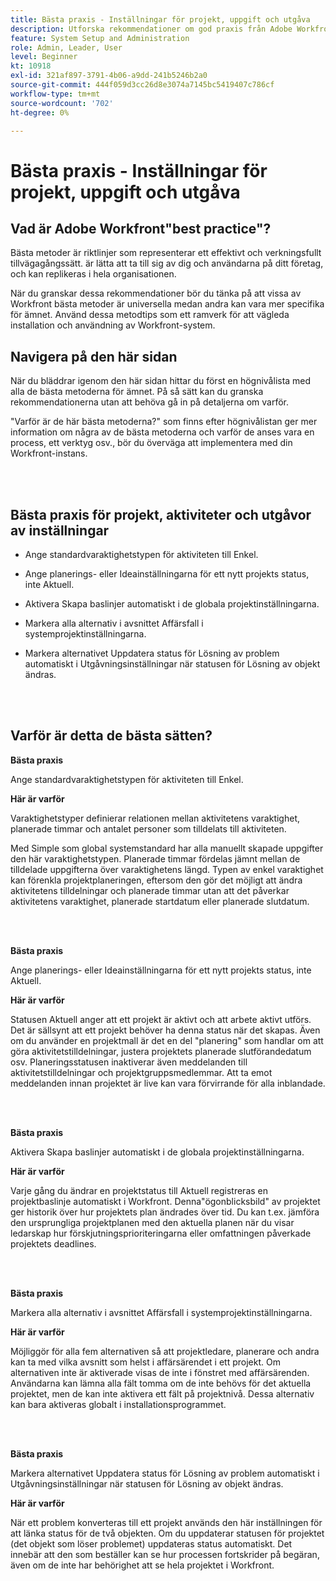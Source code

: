```yaml
---
title: Bästa praxis - Inställningar för projekt, uppgift och utgåva
description: Utforska rekommendationer om god praxis från Adobe Workfront experter om hur du konfigurerar, hanterar och använder Workfront projekt, uppgifter och probleminställningar.
feature: System Setup and Administration
role: Admin, Leader, User
level: Beginner
kt: 10918
exl-id: 321af897-3791-4b06-a9dd-241b5246b2a0
source-git-commit: 444f059d3cc26d8e3074a7145bc5419407c786cf
workflow-type: tm+mt
source-wordcount: '702'
ht-degree: 0%

---
```


# Bästa praxis - Inställningar för projekt, uppgift och utgåva

## Vad är Adobe Workfront&quot;best practice&quot;?

Bästa metoder är riktlinjer som representerar ett effektivt och verkningsfullt tillvägagångssätt. är lätta att ta till sig av dig och användarna på ditt företag, och kan replikeras i hela organisationen.

När du granskar dessa rekommendationer bör du tänka på att vissa av Workfront bästa metoder är universella medan andra kan vara mer specifika för ämnet. Använd dessa metodtips som ett ramverk för att vägleda installation och användning av Workfront-system.

## Navigera på den här sidan

När du bläddrar igenom den här sidan hittar du först en högnivålista med alla de bästa metoderna för ämnet. På så sätt kan du granska rekommendationerna utan att behöva gå in på detaljerna om varför.

&quot;Varför är de här bästa metoderna?&quot; som finns efter högnivålistan ger mer information om några av de bästa metoderna och varför de anses vara en process, ett verktyg osv., bör du överväga att implementera med din Workfront-instans.

</br>
</br>

## Bästa praxis för projekt, aktiviteter och utgåvor av inställningar

* Ange standardvaraktighetstypen för aktiviteten till Enkel.

* Ange planerings- eller Ideainställningarna för ett nytt projekts status, inte Aktuell.

* Aktivera Skapa baslinjer automatiskt i de globala projektinställningarna.

* Markera alla alternativ i avsnittet Affärsfall i systemprojektinställningarna.

* Markera alternativet Uppdatera status för Lösning av problem automatiskt i Utgåvningsinställningar när statusen för Lösning av objekt ändras.

</br>
</br>


## Varför är detta de bästa sätten?

**Bästa praxis**

Ange standardvaraktighetstypen för aktiviteten till Enkel.

**Här är varför**

Varaktighetstyper definierar relationen mellan aktivitetens varaktighet, planerade timmar och antalet personer som tilldelats till aktiviteten.

Med Simple som global systemstandard har alla manuellt skapade uppgifter den här varaktighetstypen. Planerade timmar fördelas jämnt mellan de tilldelade uppgifterna över varaktighetens längd. Typen av enkel varaktighet kan förenkla projektplaneringen, eftersom den gör det möjligt att ändra aktivitetens tilldelningar och planerade timmar utan att det påverkar aktivitetens varaktighet, planerade startdatum eller planerade slutdatum.

</br>
</br>

**Bästa praxis**

Ange planerings- eller Ideainställningarna för ett nytt projekts status, inte Aktuell.

**Här är varför**

Statusen Aktuell anger att ett projekt är aktivt och att arbete aktivt utförs. Det är sällsynt att ett projekt behöver ha denna status när det skapas. Även om du använder en projektmall är det en del &quot;planering&quot; som handlar om att göra aktivitetstilldelningar, justera projektets planerade slutförandedatum osv. Planeringsstatusen inaktiverar även meddelanden till aktivitetstilldelningar och projektgruppsmedlemmar. Att ta emot meddelanden innan projektet är live kan vara förvirrande för alla inblandade.

</br>
</br>

**Bästa praxis**

Aktivera Skapa baslinjer automatiskt i de globala projektinställningarna.

**Här är varför**

Varje gång du ändrar en projektstatus till Aktuell registreras en projektbaslinje automatiskt i Workfront. Denna&quot;ögonblicksbild&quot; av projektet ger historik över hur projektets plan ändrades över tid. Du kan t.ex. jämföra den ursprungliga projektplanen med den aktuella planen när du visar ledarskap hur förskjutningsprioriteringarna eller omfattningen påverkade projektets deadlines.

</br>
</br>

**Bästa praxis**

Markera alla alternativ i avsnittet Affärsfall i systemprojektinställningarna.

**Här är varför**

Möjliggör för alla fem alternativen så att projektledare, planerare och andra kan ta med vilka avsnitt som helst i affärsärendet i ett projekt. Om alternativen inte är aktiverade visas de inte i fönstret med affärsärenden. Användarna kan lämna alla fält tomma om de inte behövs för det aktuella projektet, men de kan inte aktivera ett fält på projektnivå. Dessa alternativ kan bara aktiveras globalt i installationsprogrammet.

</br>
</br>

**Bästa praxis**

Markera alternativet Uppdatera status för Lösning av problem automatiskt i Utgåvningsinställningar när statusen för Lösning av objekt ändras.

**Här är varför**

När ett problem konverteras till ett projekt används den här inställningen för att länka status för de två objekten. Om du uppdaterar statusen för projektet (det objekt som löser problemet) uppdateras status automatiskt. Det innebär att den som beställer kan se hur processen fortskrider på begäran, även om de inte har behörighet att se hela projektet i Workfront.
